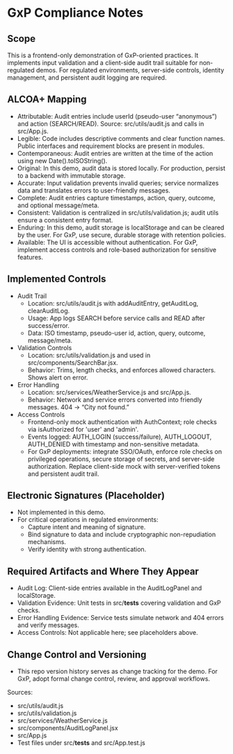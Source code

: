 # GxP Compliance Notes

## Scope
This is a frontend-only demonstration of GxP-oriented practices. It implements input validation and a client-side audit trail suitable for non-regulated demos. For regulated environments, server-side controls, identity management, and persistent audit logging are required.

## ALCOA+ Mapping
- Attributable: Audit entries include userId (pseudo-user “anonymous”) and action (SEARCH/READ). Source: src/utils/audit.js and calls in src/App.js.
- Legible: Code includes descriptive comments and clear function names. Public interfaces and requirement blocks are present in modules.
- Contemporaneous: Audit entries are written at the time of the action using new Date().toISOString().
- Original: In this demo, audit data is stored locally. For production, persist to a backend with immutable storage.
- Accurate: Input validation prevents invalid queries; service normalizes data and translates errors to user-friendly messages.
- Complete: Audit entries capture timestamps, action, query, outcome, and optional message/meta.
- Consistent: Validation is centralized in src/utils/validation.js; audit utils ensure a consistent entry format.
- Enduring: In this demo, audit storage is localStorage and can be cleared by the user. For GxP, use secure, durable storage with retention policies.
- Available: The UI is accessible without authentication. For GxP, implement access controls and role-based authorization for sensitive features.

## Implemented Controls
- Audit Trail
  - Location: src/utils/audit.js with addAuditEntry, getAuditLog, clearAuditLog.
  - Usage: App logs SEARCH before service calls and READ after success/error.
  - Data: ISO timestamp, pseudo-user id, action, query, outcome, message/meta.
- Validation Controls
  - Location: src/utils/validation.js and used in src/components/SearchBar.jsx.
  - Behavior: Trims, length checks, and enforces allowed characters. Shows alert on error.
- Error Handling
  - Location: src/services/WeatherService.js and src/App.js.
  - Behavior: Network and service errors converted into friendly messages. 404 → “City not found.”
- Access Controls
  - Frontend-only mock authentication with AuthContext; role checks via isAuthorized for 'user' and 'admin'.
  - Events logged: AUTH_LOGIN (success/failure), AUTH_LOGOUT, AUTH_DENIED with timestamp and non-sensitive metadata.
  - For GxP deployments: integrate SSO/OAuth, enforce role checks on privileged operations, secure storage of secrets, and server-side authorization. Replace client-side mock with server-verified tokens and persistent audit trail.

## Electronic Signatures (Placeholder)
- Not implemented in this demo.
- For critical operations in regulated environments:
  - Capture intent and meaning of signature.
  - Bind signature to data and include cryptographic non-repudiation mechanisms.
  - Verify identity with strong authentication.

## Required Artifacts and Where They Appear
- Audit Log: Client-side entries available in the AuditLogPanel and localStorage.
- Validation Evidence: Unit tests in src/__tests__ covering validation and GxP checks.
- Error Handling Evidence: Service tests simulate network and 404 errors and verify messages.
- Access Controls: Not applicable here; see placeholders above.

## Change Control and Versioning
- This repo version history serves as change tracking for the demo. For GxP, adopt formal change control, review, and approval workflows.

Sources:
- src/utils/audit.js
- src/utils/validation.js
- src/services/WeatherService.js
- src/components/AuditLogPanel.jsx
- src/App.js
- Test files under src/__tests__ and src/App.test.js
